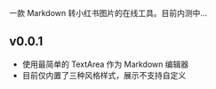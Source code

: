 一款 Markdown 转小红书图片的在线工具。目前内测中...

## v0.0.1

- 使用最简单的 TextArea 作为 Markdown 编辑器
- 目前仅内置了三种风格样式，展示不支持自定义
